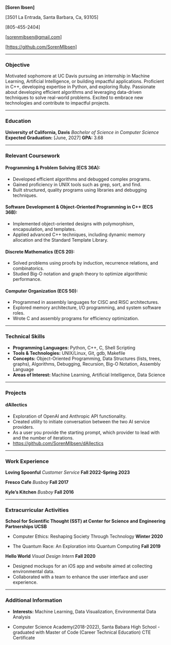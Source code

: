 **[Soren Ibsen]**

[3501 La Entrada,
Santa Barbara, Ca, 93105]

[805-455-2404]

[sorenmibsen@gmail.com]

[https://github.com/SorenMIbsen]

---

### **Objective**

Motivated sophomore at UC Davis pursuing an internship in Machine Learning, Artificial Intelligence, or building impactful applications. Proficient in C++, developing expertise in Python, and exploring Ruby. Passionate about developing efficient algorithms and leveraging data-driven techniques to solve real-world problems.  Excited to embrace new technologies and contribute to impactful projects.

---

### **Education**

**University of California, Davis**
*Bachelor of Science in Computer Science*
**Expected Graduation:** [June, 2027]
**GPA:** 3.68

---

### **Relevant Coursework**

#### **Programming & Problem Solving (ECS 36A):**

- Developed efficient algorithms and debugged complex programs.
- Gained proficiency in UNIX tools such as grep, sort, and find.
- Built structured, quality programs using libraries and debugging techniques.

#### **Software Development & Object-Oriented Programming in C++ (ECS 36B):**

- Implemented object-oriented designs with polymorphism, encapsulation, and templates.
- Applied advanced C++ techniques, including dynamic memory allocation and the Standard Template Library.

#### **Discrete Mathematics (ECS 20):**

- Solved problems using proofs by induction, recurrence relations, and combinatorics.
- Studied Big-O notation and graph theory to optimize algorithmic performance.

#### **Computer Organization (ECS 50):**

- Programmed in assembly languages for CISC and RISC architectures.
- Explored memory architecture, I/O programming, and system software roles.
- Wrote C and assembly programs for efficiency optimization.
---

### **Technical Skills**

- **Programming Languages:** Python, C++, C, Shell Scripting
- **Tools & Technologies:** UNIX/Linux, Git, gdb, Makefile
- **Concepts:** Object-Oriented Programming, Data Structures (lists, trees, graphs), Algorithms, Debugging, Recursion, Big-O Notation, Assembly Language
- **Areas of Interest:** Machine Learning, Artificial Intelligence, Data Science

---

### **Projects**

#### **dAIlectics**

- Exploration of OpenAI and Anthropic API functionality.
- Created utility to initiate conversation between the two AI service providers.
- As a user you provide the starting prompt, which provider to lead with and the number of iterations.
- <https://github.com/SorenMIbsen/dAIlectics>

---

### **Work Experience**

**Loving Spoonful**
*Customer Service*
**Fall 2022-Spring 2023**

**Fresco Cafe**
*Busboy*
**Fall 2017**

**Kyle’s Kitchen**
*Busboy*
**Fall 2016**

---

### **Extracurricular Activities**

**School for Scientific Thought (SST) at Center for Science and Engineering Partnerships UCSB**

- Computer Ethics: Reshaping Society Through Technology
**Winter 2020**

- The Quantum Race: An Exploration into Quantum Computing
**Fall 2019**

**Hello World**
*Visual Design Intern*
**Fall 2020**

- Designed mockups for an iOS app and website aimed at collecting environmental data.
- Collaborated with a team to enhance the user interface and user experience.

---

### **Additional Information**

- **Interests:** Machine Learning, Data Visualization, Environmental Data Analysis

- Computer Science Academy(2018-2022), Santa Babara High School - graduated with Master of Code (Career Technical Education) CTE Certificate
